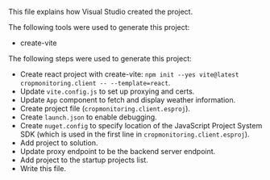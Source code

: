 This file explains how Visual Studio created the project.

The following tools were used to generate this project:
- create-vite

The following steps were used to generate this project:
- Create react project with create-vite: `npm init --yes vite@latest cropmonitoring.client -- --template=react`.
- Update `vite.config.js` to set up proxying and certs.
- Update `App` component to fetch and display weather information.
- Create project file (`cropmonitoring.client.esproj`).
- Create `launch.json` to enable debugging.
- Create `nuget.config` to specify location of the JavaScript Project System SDK (which is used in the first line in `cropmonitoring.client.esproj`).
- Add project to solution.
- Update proxy endpoint to be the backend server endpoint.
- Add project to the startup projects list.
- Write this file.

